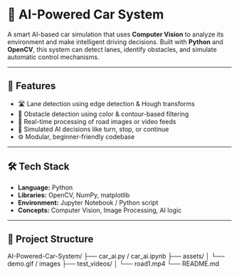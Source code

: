 # 🚗 AI-Powered Car System

A smart AI-based car simulation that uses **Computer Vision** to analyze its environment and make intelligent driving decisions. Built with **Python** and **OpenCV**, this system can detect lanes, identify obstacles, and simulate automatic control mechanisms.

---

## 🚀 Features

- 🛣️ Lane detection using edge detection & Hough transforms
- 🚧 Obstacle detection using color & contour-based filtering
- 📸 Real-time processing of road images or video feeds
- 🤖 Simulated AI decisions like turn, stop, or continue
- ⚙️ Modular, beginner-friendly codebase

---

## 🛠️ Tech Stack

- **Language:** Python  
- **Libraries:** OpenCV, NumPy, matplotlib  
- **Environment:** Jupyter Notebook / Python script  
- **Concepts:** Computer Vision, Image Processing, AI logic

---

## 📂 Project Structure

AI-Powered-Car-System/
├── car_ai.py / car_ai.ipynb
├── assets/
│ └── demo.gif / images
├── test_videos/
│ └── road1.mp4
└── README.md
